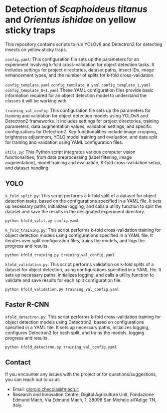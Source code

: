 # Detection of *Scaphoideus titanus* and *Orientus ishidae* on yellow sticky traps
This repository contains scripts to run YOLOv8 and Detectron2 for detecting insects on yellow sticky traps.

`config.yaml`: This configuration file sets up the parameters for an experiment involving k-fold cross-validation for object detection tasks. It includes settings for project directories, dataset paths, insect IDs, image enhancement types, and the number of splits for k-fold cross-validation.

`config_template.yaml`
`config_template_0.yaml`
`config_template_1.yaml`
`config_template_0+1.yaml`
These YAML configuration files provide basic information required for an object detection model to understand the classes it will be working with.

`training_val_config`: This configuration file sets up the parameters for training and validation for object detection models using YOLOv8 and Detectron2 frameworks. It includes settings for project directories, training parameters, data augmentation values, validation settings, and specific configurations for Detectron2. Key functionalities include image cropping, brightness adjustment, YOLO model training and evaluation, and data split for training and validation using YAML configuration files.

`utils.py`: This Python script integrates various computer vision functionalities, from data preprocessing (label filtering, image augmentation), model training and evaluation, K-fold cross-validation setup, and dataset handling

## YOLO
`k_fold_split.py`: This script performs a k-fold split of a dataset for object detection tasks, based on the configurations specified in a YAML file. It sets up necessary paths, initializes logging, and calls a utility function to split the dataset and save the results in the designated experiment directory.

```
python kfold_split.py config.yaml
```

`k_fold_training.py`: This script performs k-fold cross-validation training for object detection models using configurations specified in a YAML file. It iterates over split configuration files, trains the models, and logs the progress and results.

```
python kfold_training.py training_val_config.yaml
```

`kfold_validation.py`: This script performs validation on k-fold splits of a dataset for object detection, using configurations specified in a YAML file. It sets up necessary paths, initializes logging, and calls a utility function to validate and save results for each split configuration file.

```
python kfold_validation.py training_val_config.yaml
```
## Faster R-CNN
`kfold_detectron.py`: This script performs k-fold cross-validation training for object detection models using Detectron2, based on configurations specified in a YAML file. It sets up necessary paths, initializes logging, configures Detectron2 for each split, and trains the models, logging progress and results.

```
python kfold_detectron.py training_val_config.yaml
```

## Contact

If you encounter any issues with the project or for questions/suggestions, you can reach out to us at:
- Email: [giorgio.checola@fmach.it](mailto:giorgio.checola@fmach.it)
- Research and Innovation Centre, Digital Agriculture Unit, Fondazione Edmund Mach, Via Edmund Mach, 1, 38098 San Michele all'Adige TN, Italy.
